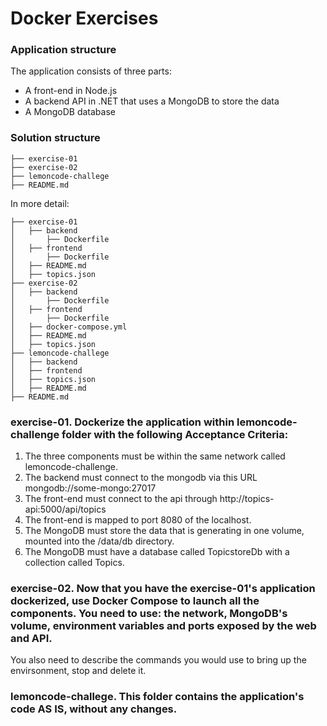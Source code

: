# Docker Exercises

### Application structure 

The application consists of three parts:

* A front-end in Node.js
* A backend API in .NET that uses a MongoDB to store the data
* A MongoDB database

### Solution structure 

```
├── exercise-01
├── exercise-02
├── lemoncode-challege
├── README.md
```

In more detail:

```
├── exercise-01
│   ├── backend
│   	├── Dockerfile
│   ├── frontend
│   	├── Dockerfile
│   ├── README.md
│   ├── topics.json
├── exercise-02
│   ├── backend
│   	├── Dockerfile
│   ├── frontend
│   	├── Dockerfile
│   ├── docker-compose.yml
│   ├── README.md
│   ├── topics.json
├── lemoncode-challege
│   ├── backend
│   ├── frontend
│   ├── topics.json
│   ├── README.md
├── README.md
```

### exercise-01. Dockerize the application within lemoncode-challenge folder with the following Acceptance Criteria:

1. The three components must be within the same network called lemoncode-challenge.
2. The backend must connect to the mongodb via this URL mongodb://some-mongo:27017
3. The front-end must connect to the api through http://topics-api:5000/api/topics
4. The front-end is mapped to port 8080 of the localhost.
5. The MongoDB must store the data that is generating in one volume, mounted into the /data/db directory.
6. The MongoDB must have a database called TopicstoreDb with a collection called Topics. 

### exercise-02. Now that you have the exercise-01's application dockerized, use Docker Compose to launch all the components. You need to use: the network, MongoDB's volume, environment variables and ports exposed by the web and API.
You also need to describe the commands you would use to bring up the envirsonment, stop and delete it.

### lemoncode-challege. This folder contains the application's code AS IS, without any changes.